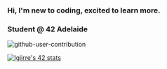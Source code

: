 ### Hi, I'm new to coding, excited to learn more.
### Student @ 42 Adelaide


![github-user-contribution](https://user-images.githubusercontent.com/87255552/157782832-b6991618-236a-4a05-926c-3706b48a997b.svg)

[![lgiirre's 42 stats](https://badge42.vercel.app/api/v2/cl9powiv400060fmihum6jxra/stats?cursusId=21&coalitionId=176)](https://github.com/JaeSeoKim/badge42)


<!--
**ms-laki/ms-laki** is a ✨ _special_ ✨ repository because its `README.md` (this file) appears on your GitHub profile.

Here are some ideas to get you started:

- 🔭 I’m currently working on ...
- 🌱 I’m currently learning ...
- 👯 I’m looking to collaborate on ...
- 🤔 I’m looking for help with ...
- 💬 Ask me about ...
- 📫 How to reach me: ...
- 😄 Pronouns: ...
- ⚡ Fun fact: ...
-->
